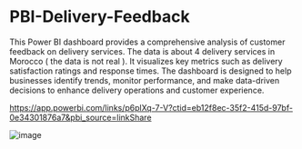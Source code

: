 # PBI-Delivery-Feedback
This Power BI dashboard provides a comprehensive analysis of customer feedback on delivery services.
The data is about 4 delivery services in Morocco ( the data is not real ).
It visualizes key metrics such as delivery satisfaction ratings and response times.
The dashboard is designed to help businesses identify trends, monitor performance, and make data-driven decisions to enhance delivery operations and customer experience.

https://app.powerbi.com/links/p6plXq-7-V?ctid=eb12f8ec-35f2-415d-97bf-0e34301876a7&pbi_source=linkShare

![image](https://github.com/user-attachments/assets/b3be8868-9e87-4b72-8a6b-d148c32549b4)
